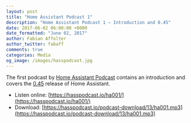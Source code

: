 ```yaml
---
layout: post
title: "Home Assistant Podcast 1"
description: "Home Assistant Podcast 1 – Introduction and 0.45"
date: 2017-06-02 06:00:00 +0000
date_formatted: "June 02, 2017"
author: Fabian Affolter
author_twitter: fabaff
comments: true
categories: Media
og_image: /images/hasspodcast.jpg
---
```


The first podcast by [Home Assistant Podcast](https://hasspodcast.io) contains an introduction and covers the [0.45](/blog/2017/05/20/automation-editor-zwave-panel-ocr/) release of Home Assistant.

- Listen online: [https://hasspodcast.io/ha001/](https://hasspodcast.io/ha001/)
- Download: [https://hasspodcast.io/podcast-download/13/ha001.mp3](https://hasspodcast.io/podcast-download/13/ha001.mp3)

